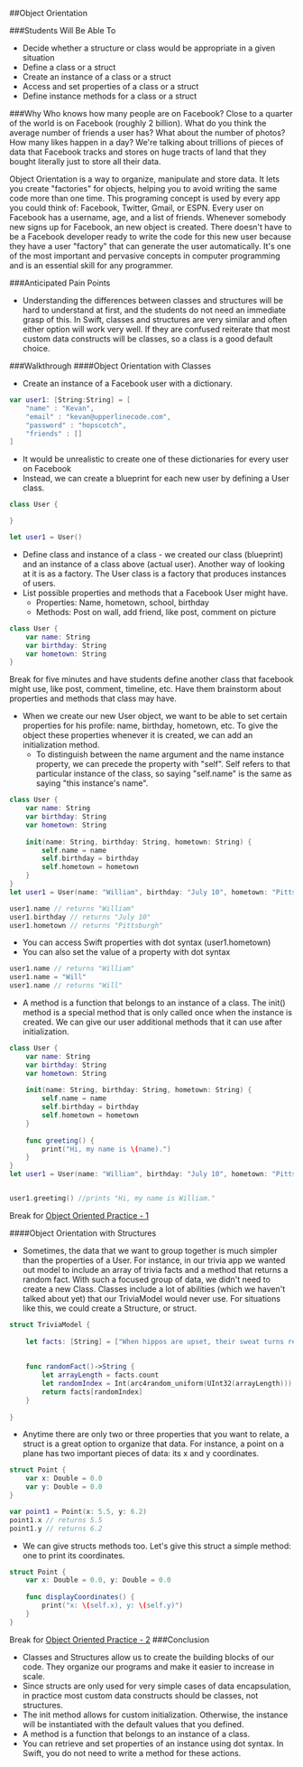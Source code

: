 ##Object Orientation

###Students Will Be Able To
- Decide whether a structure or class would be appropriate in a given situation
- Define a class or a struct
- Create an instance of a class or a struct
- Access and set properties of a class or a struct
- Define instance methods for a class or a struct

###Why
Who knows how many people are on Facebook? Close to a quarter of the world is on Facebook (roughly 2 billion). What do you think the average number of friends a user has? What about the number of photos? How many likes happen in a day? We're talking about trillions of pieces of data that Facebook tracks and stores on huge tracts of land that they bought literally just to store all their data.

Object Orientation is a way to organize, manipulate and store data. It lets you create "factories" for objects, helping you to avoid writing the same code more than one time. This programing concept is used by every app you could think of: Facebook, Twitter, Gmail, or ESPN. Every user on Facebook has a username, age, and a list of friends. Whenever somebody new signs up for Facebook, an new object is created. There doesn't have to be a Facebook developer ready to write the code for this new user because they have a user "factory" that can generate the user automatically. It's one of the most important and pervasive concepts in computer programming and is an essential skill for any programmer.

###Anticipated Pain Points
- Understanding the differences between classes and structures will be hard to understand at first, and the students do not need an immediate grasp of this. In Swift, classes and structures are very similar and often either option will work very well. If they are confused reiterate that most custom data constructs will be classes, so a class is a good default choice. 

###Walkthrough
####Object Orientation with Classes
- Create an instance of a Facebook user with a dictionary.
```Swift
var user1: [String:String] = [
    "name" : "Kevan",
    "email" : "kevan@upperlinecode.com",
    "password" : "hopscotch",
    "friends" : []
]
```
- It would be unrealistic to create one of these dictionaries for every user on Facebook
- Instead, we can create a blueprint for each new user by defining a User class.
```Swift
class User {

}

let user1 = User()
```
- Define class and instance of a class - we created our class (blueprint) and an instance of a class above (actual user). Another way of looking at it is as a factory. The User class is a factory that produces instances of users.
- List possible properties and methods that a Facebook User might have.
    - Properties: Name, hometown, school, birthday
    - Methods: Post on wall, add friend, like post, comment on picture

```Swift
class User {
    var name: String
    var birthday: String
    var hometown: String
}
```

Break for five minutes and have students define another class that facebook might use, like post, comment, timeline, etc. Have them brainstorm about properties and methods that class may have.

- When we create our new User object, we want to be able to set certain properties for his profile: name, birthday, hometown, etc. To give the object these properties whenever it is created, we can add an initialization method.
    - To distinguish between the name argument and the name instance property, we can precede the property with "self". Self refers to that particular instance of the class, so saying "self.name" is the same as saying "this instance's name".
```Swift
class User {
    var name: String
    var birthday: String
    var hometown: String
    
    init(name: String, birthday: String, hometown: String) {
        self.name = name
        self.birthday = birthday
        self.hometown = hometown
    }
}
let user1 = User(name: "William", birthday: "July 10", hometown: "Pittsburgh")

user1.name // returns "William"
user1.birthday // returns "July 10"
user1.hometown // returns "Pittsburgh"
```
- You can access Swift properties with dot syntax (user1.hometown)
- You can also set the value of a property with dot syntax
```Swift
user1.name // returns "William"
user1.name = "Will"
user1.name // returns "Will"
```

- A method is a function that belongs to an instance of a class. The init() method is a special method that is only called once when the instance is created. We can give our user additional methods that it can use after initialization.
```Swift
class User {
    var name: String
    var birthday: String
    var hometown: String
    
    init(name: String, birthday: String, hometown: String) {
        self.name = name
        self.birthday = birthday
        self.hometown = hometown
    }
    
    func greeting() {
        print("Hi, my name is \(name).")
    }
}
let user1 = User(name: "William", birthday: "July 10", hometown: "Pittsburgh")


user1.greeting() //prints "Hi, my name is William."
```

Break for [Object Oriented Practice - 1](https://github.com/upperlinecode/intro-to-swift/tree/master/day-4/OOPractice1.playground)

####Object Orientation with Structures
- Sometimes, the data that we want to group together is much simpler than the properties of a User. For instance, in our trivia app we wanted out model to include an array of trivia facts and a method that returns a random fact. With such a focused group of data, we didn't need to create a new Class. Classes include a lot of abilities (which we haven't talked about yet) that our TriviaModel would never use. For situations like this, we could create a Structure, or struct.
```Swift
struct TriviaModel {
    
    let facts: [String] = ["When hippos are upset, their sweat turns red.", "29th May is officially 'Put a Pillow on Your Fridge Day'.", "If you lift a kangaroo’s tail off the ground it can’t hop.", "A mantis shrimp can swing its claw so fast it boils the water around it and creates a flash of light.", "Honey does not spoil. You could feasibly eat 3000 year old honey.", "The state sport of Maryland is jousting.", "If you were to remove all of the empty space from the atoms that make up every human on earth, the entire world population could fit into an apple.", "The woolly mammoth was still around when the pyramids were being built.", "There are more possible iterations of a game of chess than there are atoms in the known universe.", "Written language was invented independently by the Egyptians, Sumerians, Chinese, and Mayans.", "It can take a photon 40,000 years to travel from the core of the sun to the surface, but only 8 minutes to travel the rest of the way to earth.", "A day on the planet Venus is longer than a year on Venus.", "The fingerprints of koala bears are virtually indistinguishable from those of humans.", "The time difference between when Stegosaurus and Tyrannosaurus lived is greater than the time difference between Tyrannosaurus and now.", "Russia is bigger than Pluto.", "Charlie Chaplin once entered a Charlie Chaplin look alike contest and lost.", "The bushes in Mario were just recolored clouds."]
    
    
    func randomFact()->String {
        let arrayLength = facts.count
        let randomIndex = Int(arc4random_uniform(UInt32(arrayLength)))
        return facts[randomIndex]
    }
    
}
```
- Anytime there are only two or three properties that you want to relate, a struct is a great option to organize that data. For instance, a point on a plane has two important pieces of data: its x and y coordinates.
```Swift
struct Point {
    var x: Double = 0.0
    var y: Double = 0.0
}

var point1 = Point(x: 5.5, y: 6.2)
point1.x // returns 5.5
point1.y // returns 6.2
```
- We can give structs methods too. Let's give this struct a simple method: one to print its coordinates.
```Swift
struct Point {
    var x: Double = 0.0, y: Double = 0.0
    
    func displayCoordinates() {
        print("x: \(self.x), y: \(self.y)")
    }
}

```
Break for [Object Oriented Practice - 2](https://github.com/upperlinecode/intro-to-swift/tree/master/day-4/OOPractice2.playground)
###Conclusion
- Classes and Structures allow us to create the building blocks of our code. They organize our programs and make it easier to increase in scale.
- Since structs are only used for very simple cases of data encapsulation, in practice most custom data constructs should be classes, not structures.
- The init method allows for custom initialization. Otherwise, the instance will be instantiated with the default values that you defined.
- A method is a function that belongs to an instance of a class.
- You can retrieve and set properties of an instance using dot syntax. In Swift, you do not need to write a method for these actions.

